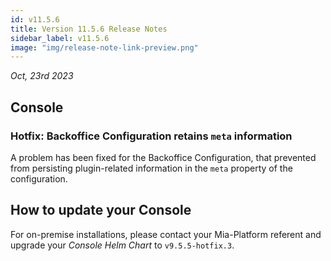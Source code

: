 ```yaml
---
id: v11.5.6
title: Version 11.5.6 Release Notes
sidebar_label: v11.5.6
image: "img/release-note-link-preview.png"
---
```


_Oct, 23rd 2023_

## Console

### Hotfix: Backoffice Configuration retains `meta` information

A problem has been fixed for the Backoffice Configuration, that prevented from persisting plugin-related information in the `meta` property of the configuration.

## How to update your Console

For on-premise installations, please contact your Mia-Platform referent and upgrade your _Console Helm Chart_ to `v9.5.5-hotfix.3`.
